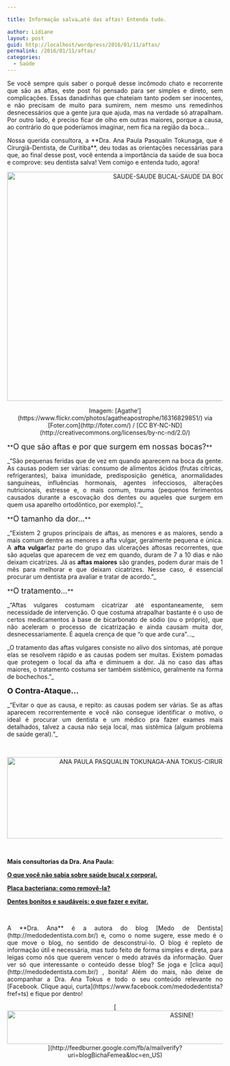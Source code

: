 ```yaml
---

title: Informação salva…até das aftas! Entenda tudo.

author: Lidiane
layout: post
guid: http://localhost/wordpress/2016/01/11/aftas/
permalink: /2016/01/11/aftas/
categories:
  - Saúde
---
```

<p align="justify">
  Se você sempre quis saber o porquê desse incômodo chato e recorrente que são as aftas, este post foi pensado para ser simples e direto, sem complicações. Essas danadinhas que chateiam tanto podem ser inocentes, e não precisam de muito para sumirem, nem mesmo uns remedinhos desnecessários que a gente jura que ajuda, mas na verdade só atrapalham. Por outro lado, é preciso ficar de olho em outras maiores, porque a causa, ao contrário do que poderíamos imaginar, nem fica na região da boca…
</p>

<p align="justify">
  Nossa querida consultora, a **Dra. Ana Paula Pasqualin Tokunaga, que é Cirurgiã-Dentista, de Curitiba**, deu todas as orientações necessárias para que, ao final desse post, você entenda a importância da saúde de sua boca e comprove: seu dentista salva! Vem comigo e entenda tudo, agora!
</p>

<p align="center">
  <a href="http://www.trololodemulher.com.br/blog/wp-content/uploads/2016/01/SAUDE-SAUDE-BUCAL-SAUDE-DA-BOCA-AFTAS.jpg"><img class="alignnone size-full wp-image-11785" src="http://www.trololodemulher.com.br/blog/wp-content/uploads/2016/01/SAUDE-SAUDE-BUCAL-SAUDE-DA-BOCA-AFTAS.jpg" alt="SAUDE-SAUDE BUCAL-SAUDE DA BOCA-AFTAS" width="800" height="534" /></a>
</p>

<p align="center">
  Imagem: [Agathe&#8217;](https://www.flickr.com/photos/agatheapostrophe/16316829851/)  via [Foter.com](http://foter.com/)  / [CC BY-NC-ND](http://creativecommons.org/licenses/by-nc-nd/2.0/) 
</p>

<p align="justify">
  **<span style="font-size: large;">O que são aftas e por que surgem em nossas bocas?</span>**
</p>

<p align="justify">
  _“São pequenas feridas que de vez em quando aparecem na boca da gente. As causas podem ser várias: consumo de alimentos ácidos (frutas cítricas, refrigerantes), baixa imunidade, predisposição genética, anormalidades sanguíneas, influências hormonais, agentes infecciosos, alterações nutricionais, estresse e, o mais comum, trauma (pequenos ferimentos causados durante a escovação dos dentes ou aqueles que surgem em quem usa aparelho ortodôntico, por exemplo).”_
</p>

<p align="justify">
  **<span style="font-size: large;">O tamanho da dor…</span>**
</p>

<p align="justify">
  _“Existem 2 grupos principais de aftas, as menores e as maiores, sendo a mais comum dentre as menores a afta vulgar, geralmente pequena e única. A <b>afta vulgar</b>faz parte do grupo das ulcerações aftosas recorrentes, que são aquelas que aparecem de vez em quando, duram de 7 a 10 dias e não deixam cicatrizes. Já as <b>aftas maiores</b> são grandes, podem durar mais de 1 mês para melhorar e que deixam cicatrizes. Nesse caso, é essencial procurar um dentista pra avaliar e tratar de acordo.”_
</p>

<p align="justify">
  **<span style="font-size: large;">O tratamento…</span>**
</p>

<p style="text-align: justify;">
  _“Aftas vulgares costumam cicatrizar até espontaneamente, sem necessidade de intervenção. O que costuma atrapalhar bastante é o uso de certos medicamentos à base de bicarbonato de sódio (ou o próprio), que não aceleram o processo de cicatrização e ainda causam muita dor, desnecessariamente. É aquela crença de que &#8220;o que arde cura&#8221;&#8230;_
</p>

<p style="text-align: justify;">
  _O tratamento das aftas vulgares consiste no alívo dos sintomas, até porque elas se resolvem rápido e as causas podem ser muitas. Existem pomadas que protegem o local da afta e diminuem a dor. Já no caso das aftas maiores, o tratamento costuma ser também sistêmico, geralmente na forma de bochechos.”_
</p>

**<span style="font-size: large;">O Contra-Ataque…</span>**

<p style="text-align: justify;">
  _“Evitar o que as causa, e repito: as causas podem ser várias. Se as aftas aparecem recorrentemente e você não consegue identificar o motivo, o ideal é procurar um dentista e um médico pra fazer exames mais detalhados, talvez a causa não seja local, mas sistêmica (algum problema de saúde geral).”_
</p>

&nbsp;

<p align="center">
  <a href="http://www.trololodemulher.com.br/blog/wp-content/uploads/2016/01/ANA-PAULA-PASQUALIN-TOKUNAGA-ANA-TOKUS-CIRURGIA-DENTISTA-CURITIBA-PR.jpg"><img class="alignnone size-full wp-image-11784" src="http://www.trololodemulher.com.br/blog/wp-content/uploads/2016/01/ANA-PAULA-PASQUALIN-TOKUNAGA-ANA-TOKUS-CIRURGIA-DENTISTA-CURITIBA-PR.jpg" alt="ANA PAULA PASQUALIN TOKUNAGA-ANA TOKUS-CIRURGIA DENTISTA-CURITIBA-PR" width="800" height="190" /></a>
</p>

&nbsp;

**Mais consultorias da Dra. Ana Paula:**

[**O que você não sabia sobre saúde bucal x corporal.**](http://www.trololodemulher.com.br/2015/06/15/saude-bucal-2/) 

[**Placa bacteriana: como removê-la?**](http://www.trololodemulher.com.br/2015/03/16/placa-bacteriana/) 

[**Dentes bonitos e saudáveis: o que fazer e evitar.**](http://www.trololodemulher.com.br/2013/05/27/dentes-bonitos/) 

&nbsp;

<p align="justify">
  A **Dra. Ana** é a autora do blog [Medo de Dentista](http://medodedentista.com.br/)  e, como o nome sugere, esse medo é o que move o blog, no sentido de desconstruí-lo. O blog é repleto de informação útil e necessária, mas tudo feito de forma simples e direta, para leigas como nós que querem vencer o medo através da informação. Quer ver só que interessante o conteúdo desse blog? Se joga e [clica aqui](http://medodedentista.com.br/) , bonita! Além do mais, não deixe de acompanhar a Dra. Ana Tokus e todo o seu conteúdo relevante no [Facebook. Clique aqui, curta](https://www.facebook.com/medodedentista?fref=ts)  e fique por dentro!
</p>

<p align="center">
  [<img class="alignnone size-full wp-image-10439" src="http://www.trololodemulher.com.br/blog/wp-content/uploads/2014/09/ASSINE.png" alt="ASSINE!" width="800" height="78" />](http://feedburner.google.com/fb/a/mailverify?uri=blogBichaFemea&loc=en_US) 
</p>

<p align="justify">